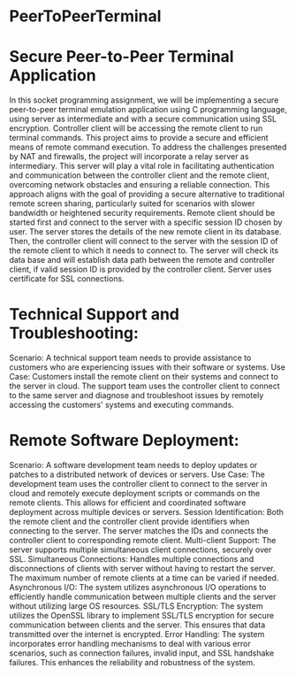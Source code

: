 # PeerToPeerTerminal
# Secure Peer-to-Peer Terminal Application

In this socket programming assignment, we will be implementing a secure peer-to-peer terminal emulation application using C programming language, using server as intermediate and with a secure communication using SSL encryption. Controller client will be accessing the remote client to run terminal commands. This project aims to provide a secure and efficient means of remote command execution. To address the challenges presented by NAT and firewalls, the project will incorporate a relay server as intermediary. This server will play a vital role in facilitating authentication and communication between the controller client and the remote client, overcoming network obstacles and ensuring a reliable connection. This approach aligns with the goal of providing a secure alternative to traditional remote screen sharing, particularly suited for scenarios with slower bandwidth or heightened security requirements. 
Remote client should be started first and connect to the server with a specific session ID chosen by user. The server stores the details of the new remote client in its database. Then, the controller client will connect to the server with the session ID of the remote client to which it needs to connect to. The server will check its data base and will establish data path between the remote and controller client, if valid session ID is provided by the controller client. Server uses certificate for SSL connections.

# Technical Support and Troubleshooting:
Scenario: A technical support team needs to provide assistance to customers who are experiencing issues with their software or systems.
Use Case: Customers install the remote client on their systems and connect to the server in cloud. The support team uses the controller client to connect to the same server and diagnose and troubleshoot issues by remotely accessing the customers' systems and executing commands.

# Remote Software Deployment:
Scenario: A software development team needs to deploy updates or patches to a distributed network of devices or servers.
Use Case: The development team uses the controller client to connect to the server in cloud and remotely execute deployment scripts or commands on the remote clients. This allows for efficient and coordinated software deployment across multiple devices or servers.
Session Identification: Both the remote client and the controller client provide identifiers when connecting to the server. The server matches the IDs and connects the controller client to corresponding remote client.
Multi-client Support: The server supports multiple simultaneous client connections, securely over SSL. 
Simultaneous Connections: Handles multiple connections and disconnections of clients with server without having to restart the server. The maximum number of remote clients at a time can be varied if needed.
Asynchronous I/O: The system utilizes asynchronous I/O operations to efficiently handle communication between multiple clients and the server without utilizing large OS resources.
SSL/TLS Encryption: The system utilizes the OpenSSL library to implement SSL/TLS encryption for secure communication between clients and the server. This ensures that data transmitted over the internet is encrypted.
Error Handling: The system incorporates error handling mechanisms to deal with various error scenarios, such as connection failures, invalid input, and SSL handshake failures. This enhances the reliability and robustness of the system.
